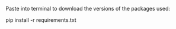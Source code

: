 Paste into terminal to download the versions of the packages used:

pip install -r requirements.txt
